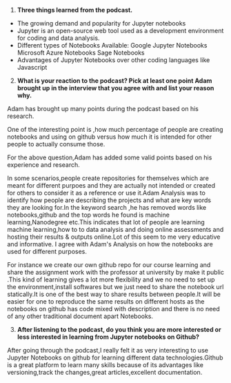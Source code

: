 1. **Three things learned from the podcast.**

* The growing demand and popularity for Jupyter notebooks
* Jupyter is an open-source web tool used as a development environment for coding and data analysis.
* Different types of Notebooks Available:
  Google Jupyter Notebooks
  Microsoft Azure Notebooks
  Sage Notebooks
* Advantages of Jupyter Notebooks over other coding languages like Javascript


2. **What is your reaction to the podcast? Pick at least one point Adam brought up in the interview that you agree with and
   list your reason why.**

Adam has brought up many points during the podcast based on his research.

One of the interesting point is ,how much percentage of people are creating notebooks and using on 	github versus how much it is intended for other people to actually consume those.

For the above question,Adam has added some valid points based on his experience and research.

In some scenarios,people create repositories for themselves which are meant for different purpoes and they are actually not intended or created for others to consider it as a reference or use it.Adam Analysis was to identify how people are describing the projects and what are key words they are  looking for.In the keyword search ,he has removed words like notebooks,github and the top words he found is machine learning,Nanodegree etc.This indicates that lot of people are learning machine learning,how to to data analysis and doing online assessments and hosting their results & outputs online.Lot of this seem to me very educative and informative. I agree with Adam's Analysis on how the notebooks are used for different purposes.

For instance we create our own github repo for our course learning and share the assignment work with the professor at university by make it public .This kind of learning gives a lot more flexibility and we no need to set up the environment,install softwares but we just need to share the notebook url statically.It is one of the best way to share results between people.It will be easier for one to reproduce the same results on different hosts as the notebooks on github has code mixed with description and there is no need of any other traditional document apart Notebooks.


3. **After listening to the podcast, do you think you are more interested or less interested in learning from Jupyter notebooks
   on Github?**

After going through the podcast,I really felt it as very interesting to use Jupyter Notebooks on github for learning different data technologies.Github is a great platform to learn many skills because of its advantages like versioning,track the changes,great articles,excellent documentation.
